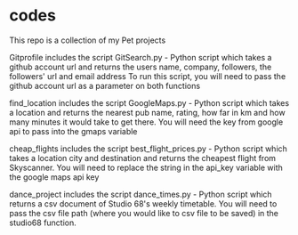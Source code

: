 # codes
This repo is a collection of my Pet projects

Gitprofile includes the script 
GitSearch.py - Python script which takes a github account url and returns the users name, company, followers, the followers' url and email address
To run this script, you will need to pass the github account url as a parameter on both functions 

find_location includes the script
GoogleMaps.py - Python script which takes a location and returns the nearest pub name, rating, how far in km and how many minutes it would take to get there.
You will need the key from google api to pass into the gmaps variable

cheap_flights includes the script
best_flight_prices.py - Python script which takes a location city and destination and returns the cheapest flight from Skyscanner.
You will need to replace the string in the api_key variable with the google maps api key 	

dance_project includes the script 
dance_times.py - Python script which returns a csv document of Studio 68's weekly timetable.
You will need to pass the csv file path (where you would like to csv file to be saved) in the studio68 function.	

